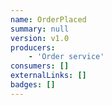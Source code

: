 ```yaml
---
name: OrderPlaced
summary: null
version: v1.0
producers:
    - 'Order service'
consumers: []
externalLinks: []
badges: []
---
```

<Mermaid />

<NodeGraph />

<Schema />
